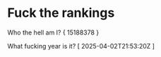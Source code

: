 # Fuck the rankings

Who the hell am I?
{ 15188378 }

What fucking year is it?
[ 2025-04-02T21:53:20Z ]
